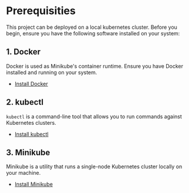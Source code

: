 # Prerequisities
This project can be deployed on a local kubernetes cluster. Before you begin, ensure you have the following software installed on your system:

## 1. Docker

Docker is used as Minikube's container runtime. Ensure you have Docker installed and running on your system.

- [Install Docker](https://docs.docker.com/get-docker/)

## 2. kubectl

`kubectl` is a command-line tool that allows you to run commands against Kubernetes clusters.

- [Install kubectl](https://kubernetes.io/docs/tasks/tools/)

## 3. Minikube

Minikube is a utility that runs a single-node Kubernetes cluster locally on your machine.

- [Install Minikube](https://minikube.sigs.k8s.io/docs/start/)